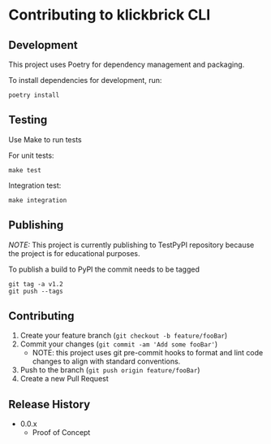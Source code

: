 # Contributing to klickbrick CLI 

## Development
This project uses Poetry for dependency management and packaging.

To install dependencies for development, run: 
```
poetry install 
```

## Testing
Use Make to run tests

For unit tests:

```
make test
```

Integration test:
```
make integration
```


## Publishing
*NOTE:* This project is currently publishing to TestPyPI repository because the project is for educational purposes. 

To publish a build to PyPI the commit needs to be tagged

```
git tag -a v1.2
git push --tags
```

## Contributing

1. Create your feature branch (`git checkout -b feature/fooBar`)
1. Commit your changes (`git commit -am 'Add some fooBar'`)
   - NOTE: this project uses git pre-commit hooks to format and lint code changes to align with standard conventions. 
1. Push to the branch (`git push origin feature/fooBar`)
1. Create a new Pull Request


## Release History

* 0.0.x
    * Proof of Concept